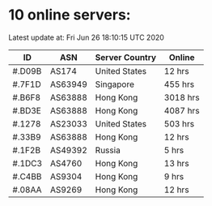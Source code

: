 # 10 online servers:

Latest update at: Fri Jun 26 18:10:15 UTC 2020

| ID | ASN | Server Country | Online |
| -- | --- | -------------- | ------ |
| #.D09B | AS174 | United States | 12 hrs |
| #.7F1D | AS63949 | Singapore | 455 hrs |
| #.B6F8 | AS63888 | Hong Kong | 3018 hrs |
| #.BD3E | AS63888 | Hong Kong | 4087 hrs |
| #.1278 | AS23033 | United States | 503 hrs |
| #.33B9 | AS63888 | Hong Kong | 12 hrs |
| #.1F2B | AS49392 | Russia | 5 hrs |
| #.1DC3 | AS4760 | Hong Kong | 13 hrs |
| #.C4BB | AS9304 | Hong Kong | 9 hrs |
| #.08AA | AS9269 | Hong Kong | 12 hrs |

